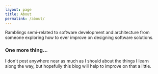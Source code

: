 ```yaml
---
layout: page
title: About
permalink: /about/
---
```


Ramblings semi-related to software development and architecture from someone exploring how to ever improve on designing software solutions.

### One more thing...

I don't post anywhere near as much as I should about the things I learn along the way, but hopefully this blog will help to improve on that a little.
